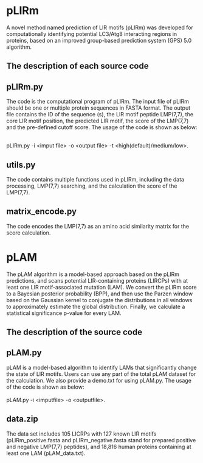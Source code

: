 pLIRm
===
A novel method named prediction of LIR motifs (pLIRm) was developed for computationally identifying potential LC3/Atg8 interacting regions in proteins, based on an improved group-based prediction system (GPS) 5.0 algorithm. 

The description of each source code
---
## pLIRm.py
The code is the computational program of pLIRm. The input file of pLIRm should be one or multiple protein sequences in FASTA format. 
The output file contains the ID of the sequence (s), the LIR motif peptide LMP(7,7), the core LIR motif position, the predicted LIR motif, the score of the LMP(7,7) and the pre-defined cutoff score. The usage of the code is shown as below: 

<br>pLIRm.py -i \<imput file> -o \<output file> -t <high(default)/medium/low>.

## utils.py
The code contains multiple functions used in pLIRm, including the data processing, LMP(7,7) searching, and the calculation the score of the LMP(7,7).

## matrix_encode.py
The code encodes the LMP(7,7) as an amino acid similarity matrix for the score calculation.

pLAM
===
The pLAM algorithm is a model-based approach based on the pLIRm predictions, and scans potential LIR-containing proteins (LIRCPs) with at least one LIR motif-associated mutation (LAM). We convert the pLIRm score to a Bayesian posterior probability (BPP), and then use the Parzen window based on the Gaussian kernel to conjugate the distributions in all windows to approximately estimate the global distribution. Finally, we calculate a statistical significance p-value for every LAM.

The description of the source code
---
## pLAM.py
pLAM is a model-based algorithm to identify LAMs that significantly change the state of LIR motifs. Users can use any part of the total pLAM dataset for the calculation. We also provide a demo.txt for using pLAM.py. The usage of the code is shown as below: 
<br> <br> pLAM.py -i \<imputfile> -o \<outputfile>.

## data.zip
The data set includes 105 LICRPs with 127 known LIR motifs (pLIRm_positive.fasta and pLIRm_negative.fasta stand for prepared positive and negative LMP(7,7) peptides), and 18,816 human proteins containing at least one LAM (pLAM_data.txt).
